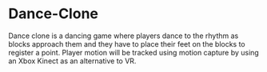 # Dance-Clone
Dance clone is a dancing game where players dance to the rhythm as blocks approach them and they have to place their feet on the blocks to register a point. Player motion will be tracked using motion capture by using an Xbox Kinect as an alternative to VR.
